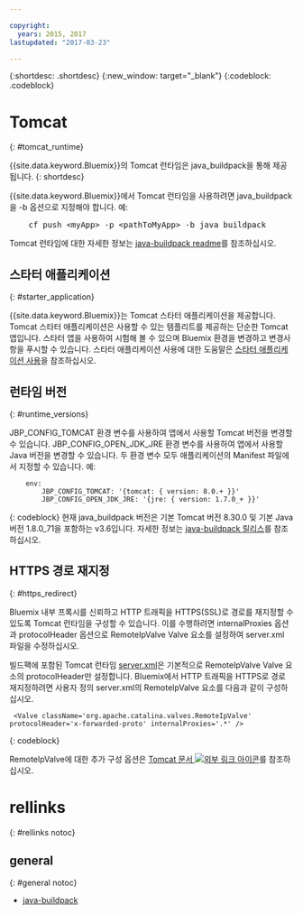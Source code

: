 ```yaml
---

copyright:
  years: 2015, 2017
lastupdated: "2017-03-23"

---
```


{:shortdesc: .shortdesc}
{:new_window: target="_blank"}
{:codeblock: .codeblock}


# Tomcat
{: #tomcat_runtime}

{{site.data.keyword.Bluemix}}의 Tomcat 런타임은 java_buildpack을 통해 제공됩니다.
{: shortdesc}

{{site.data.keyword.Bluemix}}에서 Tomcat 런타임을 사용하려면 java_buildpack을 -b 옵션으로 지정해야 합니다. 예: 
<pre>
    cf push &lt;myApp&gt; -p &lt;pathToMyApp&gt; -b java_buildpack
</pre>

Tomcat 런타임에 대한 자세한 정보는
[java-buildpack readme](https://github.com/cloudfoundry/java-buildpack/blob/master/README.md)를 참조하십시오.

## 스타터 애플리케이션
{: #starter_application}

{{site.data.keyword.Bluemix}}는 Tomcat 스타터 애플리케이션을 제공합니다. Tomcat 스타터 애플리케이션은 사용할 수 있는 템플리트를 제공하는 단순한 Tomcat 앱입니다. 스타터 앱을 사용하여 시험해 볼 수 있으며 Bluemix 환경을 변경하고 변경사항을 푸시할 수 있습니다. 스타터 애플리케이션 사용에 대한 도움말은 [스타터 애플리케이션 사용](/docs/cfapps/starter_app_usage.html)을 참조하십시오. 

## 런타임 버전
{: #runtime_versions}

JBP_CONFIG_TOMCAT 환경 변수를 사용하여 앱에서 사용할 Tomcat 버전을 변경할 수 있습니다.
JBP_CONFIG_OPEN_JDK_JRE 환경 변수를 사용하여 앱에서 사용할 Java 버전을 변경할 수 있습니다.
두 환경 변수 모두 애플리케이션의 Manifest 파일에서 지정할 수 있습니다. 예: 
```
    env:
        JBP_CONFIG_TOMCAT: '{tomcat: { version: 8.0.+ }}'
        JBP_CONFIG_OPEN_JDK_JRE: '{jre: { version: 1.7.0_+ }}'
```
{: codeblock}
현재 java_buildpack 버전은 기본 Tomcat 버전 8.30.0 및 기본 Java 버전 1.8.0_71을 포함하는 v3.6입니다.
자세한 정보는 [java-buildpack 릴리스](https://github.com/cloudfoundry/java-buildpack/releases)를 참조하십시오.

## HTTPS 경로 재지정
{: #https_redirect}

Bluemix 내부 프록시를 신뢰하고 HTTP 트래픽을 HTTPS(SSL)로 경로를 재지정할 수 있도록 Tomcat 런타임을 구성할 수 있습니다.
이를 수행하려면 internalProxies 옵션과 protocolHeader 옵션으로 RemoteIpValve Valve 요소를 설정하여 server.xml 파일을 수정하십시오.

빌드팩에 포함된 Tomcat 런타임 [server.xml](https://github.com/cloudfoundry/java-buildpack/blob/master/resources/tomcat/conf/server.xml)은 기본적으로 RemoteIpValve Valve 요소의 protocolHeader만 설정합니다. Bluemix에서 HTTP 트래픽을 HTTPS로 경로 재지정하려면 사용자 정의 server.xml의 RemoteIpValve 요소를 다음과 같이 구성하십시오.

```
 <Valve className='org.apache.catalina.valves.RemoteIpValve' protocolHeader='x-forwarded-proto' internalProxies='.*' />
```
{: codeblock}

RemoteIpValve에 대한 추가 구성 옵션은
[Tomcat 문서 ![외부 링크 아이콘](../../icons/launch-glyph.svg "외부 링크 아이콘")](https://tomcat.apache.org/tomcat-8.0-doc/api/org/apache/catalina/valves/RemoteIpValve.html)를 참조하십시오.

# rellinks
{: #rellinks notoc}
## general
{: #general notoc}
* [java-buildpack](https://github.com/cloudfoundry/java-buildpack)

